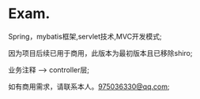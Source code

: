 # Exam.
Spring，mybatis框架,servlet技术,MVC开发模式;

因为项目后续已用于商用，此版本为最初版本且已移除shiro;

业务注释 --> controller层;

如有商用需求，请联系本人。975036330@qq.com;
